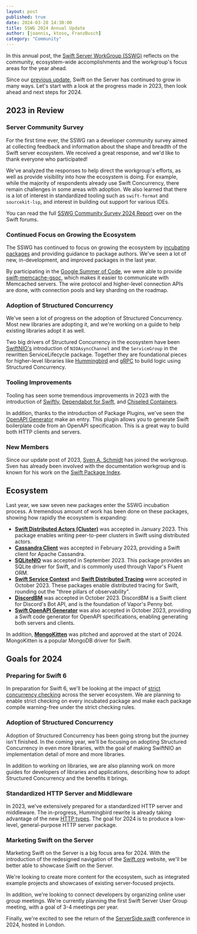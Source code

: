 ```yaml
---
layout: post
published: true
date: 2024-03-28 14:30:00
title: SSWG 2024 Annual Update
author: [joannis, ktoso, FranzBusch]
category: "Community"
---
```


In this annual post, the [Swift Server WorkGroup (SSWG)](/sswg/) reflects on the community, ecosystem-wide accomplishments and the workgroup's focus areas for the year ahead.

Since our [previous update](/blog/sswg-update-2023/), Swift on the Server has continued to grow in many ways. Let's start with a look at the progress made in 2023, then look ahead and next steps for 2024.

## 2023 in Review
  
### Server Community Survey

For the first time ever, the SSWG ran a developer community survey aimed at collecting feedback and information about the shape and breadth of the Swift server ecosystem.
We received a great response, and we'd like to thank everyone who participated!

We've analyzed the responses to help direct the workgroup's efforts, as well as provide visibility into how the ecosystem is doing. For example, while the majority of respondents already use Swift Concurrency, there remain challenges in some areas with adoption. 
We also learned that there is a lot of interest in standardized tooling such as `swift-format` and `sourcekit-lsp`, and interest in building out support for various IDEs.

You can read the full [SSWG Community Survey 2024 Report](https://forums.swift.org/t/report-server-side-swift-developer-survey-2023/70966) over on the Swift forums.

### Continued Focus on Growing the Ecosystem

The SSWG has continued to focus on growing the ecosystem by [incubating packages](/sswg/incubation-process.html) and providing guidance to package authors. We've seen a lot of new, in-development, and improved packages in the last year.

By participating in the [Google Summer of Code](https://www.swift.org/gsoc2024/), we were able to provide [swift-memcache-gsoc](https://github.com/swift-server/swift-memcache-gsoc), which makes it easier to communicate with Memcached servers. The wire protocol and higher-level connection APIs are done, with connection pools and key sharding on the roadmap.

### Adoption of Structured Concurrency

We've seen a lot of progress on the adoption of Structured Concurrency. Most new libraries are adopting it, and we're working on a guide to help existing libraries adopt it as well.

Two big drivers of Structured Concurrency in the ecosystem have been [SwiftNIO's](https://github.com/apple/swift-nio) introduction of `NIOAsyncChannel` and the `ServiceGroup` in the rewritten ServiceLifecycle package. Together they are foundational pieces for higher-level libraries like [Hummingbird](https://github.com/hummingbird-project/hummingbird) and [gRPC](https://github.com/grpc/grpc-swift) to build logic using Structured Concurrency.

### Tooling Improvements

Tooling has seen some tremendous improvements in 2023 with the introduction of [Swiftly](https://github.com/swift-server/swiftly), [Dependabot for Swift](https://github.blog/changelog/2023-08-01-swift-support-for-dependabot-updates/), and [Chiseled Containers](https://forums.swift.org/t/swift-chiselled-containers/65993).

In addition, thanks to the introduction of Package Plugins, we've seen the [OpenAPI Generator](https://github.com/apple/swift-openapi-generator) make an entry. This plugin allows you to generate Swift boilerplate code from an OpenAPI specification. This is a great way to build both HTTP clients and servers.

### New Members

Since our update post of 2023, [Sven A. Schmidt](https://github.com/finestructure) has joined the workgroup. Sven has already been involved with the documentation workgroup and is known for his work on the [Swift Package Index](https://swiftpackageindex.com).

## Ecosystem

Last year, we saw seven new packages enter the SSWG incubation process. A tremendous amount of work has been done on these packages, showing how rapidly the ecosystem is expanding:

- **[Swift Distributed Actors (Cluster)](https://github.com/apple/swift-distributed-actors)** was accepted in January 2023. This package enables writing peer-to-peer clusters in Swift using distributed actors.
- **[Cassandra Client](https://github.com/apple/swift-cassandra-client)** was accepted in February 2023, providing a Swift client for Apache Cassandra.
- **[SQLiteNIO](https://github.com/vapor/sqlite-nio)** was accepted in September 2023. This package provides an SQLite driver for Swift, and is commonly used through Vapor's Fluent ORM.
- **[Swift Service Context](https://github.com/apple/swift-service-context)** and **[Swift Distributed Tracing](https://github.com/apple/swift-distributed-tracing)** were accepted in October 2023. These packages enable distributed tracing for Swift, rounding out the "three pillars of observability".
- **[DiscordBM](https://github.com/DiscordBM/DiscordBM)** was accepted in October 2023. DiscordBM is a Swift client for Discord's Bot API, and is the foundation of Vapor's Penny bot.
- **[Swift OpenAPI Generator](https://github.com/apple/swift-openapi-generator)** was also accepted in October 2023, providing a Swift code generator for OpenAPI specifications, enabling generating both servers and clients.

In addition, **[MongoKitten](https://github.com/orlandos-nl/MongoKitten)** was pitched and approved at the start of 2024. MongoKitten is a popular MongoDB driver for Swift.

## Goals for 2024

### Preparing for Swift 6

In preparation for Swift 6, we'll be looking at the impact of [strict concurrency checking](/documentation/concurrency/) across the server ecosystem. We are planning to enable strict checking on every incubated package and make each package compile warning-free under the strict checking rules.

### Adoption of Structured Concurrency

Adoption of Structured Concurrency has been going strong but the journey isn't finished. In the coming year, we'll be focusing on adopting Structured Concurrency in even more libraries, with the goal of making SwiftNIO an implementation detail of more and more libraries.

In addition to working on libraries, we are also planning work on more guides for developers of libraries and applications, describing how to adopt Structured Concurrency and the benefits it brings.

### Standardized HTTP Server and Middleware

In 2023, we've extensively prepared for a standardized HTTP server and middleware. The in-progress, Hummingbird rewrite is already taking advantage of the new [HTTP types](https://github.com/apple/swift-http-types). The goal for 2024 is to produce a low-level, general-purpose HTTP server package.

### Marketing Swift on the Server

Marketing Swift on the Server is a big focus area for 2024. With the introduction of the redesigned navigation of the [Swift.org](https://swift.org/) website, we'll be better able to showcase Swift on the Server. 

We're looking to create more content for the ecosystem, such as integrated example projects and showcases of existing server-focused projects.

In addition, we're looking to connect developers by organizing online user group meetings. We're currently planning the first Swift Server User Group meeting, with a goal of 3-4 meetings per year.

Finally, we're excited to see the return of the [ServerSide.swift](https://serversideswift.info) conference in 2024, hosted in London.
